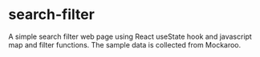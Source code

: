 # search-filter
A simple search filter web page using React useState hook and javascript map and filter functions. The sample data is collected from Mockaroo.
